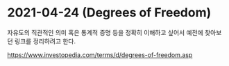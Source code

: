 # 2021-04-24 (Degrees of Freedom)

자유도의 직관적인 의미 혹은 통계적 증명 등을 정확히 이해하고 싶어서 예전에 찾아보던 링크를 정리하려고 한다.

https://www.investopedia.com/terms/d/degrees-of-freedom.asp
